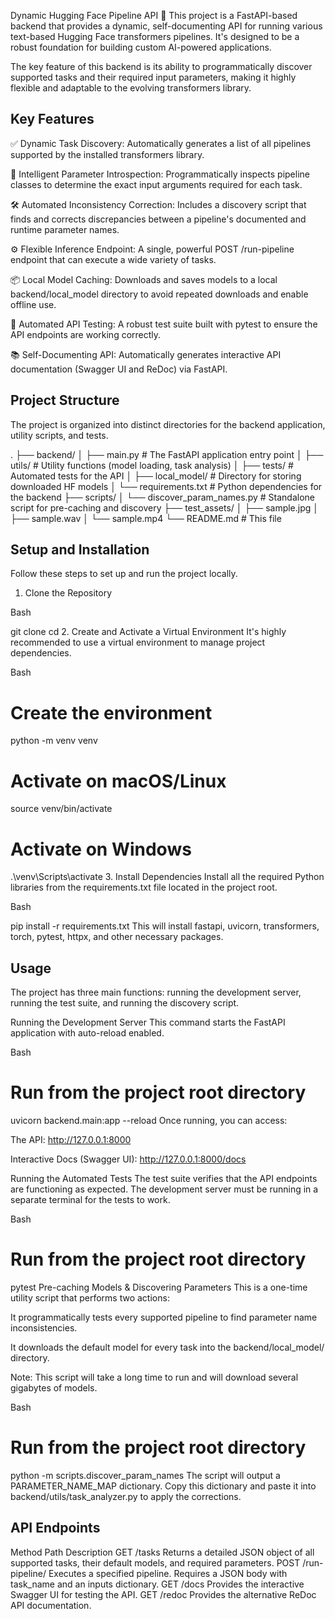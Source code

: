 Dynamic Hugging Face Pipeline API 🚀
This project is a FastAPI-based backend that provides a dynamic, self-documenting API for running various text-based Hugging Face transformers pipelines. It's designed to be a robust foundation for building custom AI-powered applications.

The key feature of this backend is its ability to programmatically discover supported tasks and their required input parameters, making it highly flexible and adaptable to the evolving transformers library.

## Key Features
✅ Dynamic Task Discovery: Automatically generates a list of all pipelines supported by the installed transformers library.

🧠 Intelligent Parameter Introspection: Programmatically inspects pipeline classes to determine the exact input arguments required for each task.

🛠️ Automated Inconsistency Correction: Includes a discovery script that finds and corrects discrepancies between a pipeline's documented and runtime parameter names.

⚙️ Flexible Inference Endpoint: A single, powerful POST /run-pipeline endpoint that can execute a wide variety of tasks.

📦 Local Model Caching: Downloads and saves models to a local backend/local_model directory to avoid repeated downloads and enable offline use.

🧪 Automated API Testing: A robust test suite built with pytest to ensure the API endpoints are working correctly.

📚 Self-Documenting API: Automatically generates interactive API documentation (Swagger UI and ReDoc) via FastAPI.

## Project Structure
The project is organized into distinct directories for the backend application, utility scripts, and tests.

.
├── backend/
│   ├── main.py                 # The FastAPI application entry point
│   ├── utils/                  # Utility functions (model loading, task analysis)
│   ├── tests/                  # Automated tests for the API
│   ├── local_model/            # Directory for storing downloaded HF models
│   └── requirements.txt        # Python dependencies for the backend
├── scripts/
│   └── discover_param_names.py # Standalone script for pre-caching and discovery
├── test_assets/
│   ├── sample.jpg
│   ├── sample.wav
│   └── sample.mp4
└── README.md                   # This file
## Setup and Installation
Follow these steps to set up and run the project locally.

1. Clone the Repository

Bash

git clone <your-repository-url>
cd <your-repository-name>
2. Create and Activate a Virtual Environment
It's highly recommended to use a virtual environment to manage project dependencies.

Bash

# Create the environment
python -m venv venv

# Activate on macOS/Linux
source venv/bin/activate

# Activate on Windows
.\venv\Scripts\activate
3. Install Dependencies
Install all the required Python libraries from the requirements.txt file located in the project root.

Bash

pip install -r requirements.txt
This will install fastapi, uvicorn, transformers, torch, pytest, httpx, and other necessary packages.

## Usage
The project has three main functions: running the development server, running the test suite, and running the discovery script.

Running the Development Server
This command starts the FastAPI application with auto-reload enabled.

Bash

# Run from the project root directory
uvicorn backend.main:app --reload
Once running, you can access:

The API: http://127.0.0.1:8000

Interactive Docs (Swagger UI): http://127.0.0.1:8000/docs

Running the Automated Tests
The test suite verifies that the API endpoints are functioning as expected. The development server must be running in a separate terminal for the tests to work.

Bash

# Run from the project root directory
pytest
Pre-caching Models & Discovering Parameters
This is a one-time utility script that performs two actions:

It programmatically tests every supported pipeline to find parameter name inconsistencies.

It downloads the default model for every task into the backend/local_model/ directory.

Note: This script will take a long time to run and will download several gigabytes of models.

Bash

# Run from the project root directory
python -m scripts.discover_param_names
The script will output a PARAMETER_NAME_MAP dictionary. Copy this dictionary and paste it into backend/utils/task_analyzer.py to apply the corrections.

## API Endpoints
Method	Path	Description
GET	/tasks	Returns a detailed JSON object of all supported tasks, their default models, and required parameters.
POST	/run-pipeline/	Executes a specified pipeline. Requires a JSON body with task_name and an inputs dictionary.
GET	/docs	Provides the interactive Swagger UI for testing the API.
GET	/redoc	Provides the alternative ReDoc API documentation.